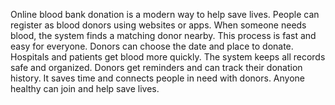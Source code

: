 Online blood bank donation is a modern way to help save lives.
People can register as blood donors using websites or apps.
When someone needs blood, the system finds a matching donor nearby.
This process is fast and easy for everyone.
Donors can choose the date and place to donate.
Hospitals and patients get blood more quickly.
The system keeps all records safe and organized.
Donors get reminders and can track their donation history.
It saves time and connects people in need with donors.
Anyone healthy can join and help save lives.
